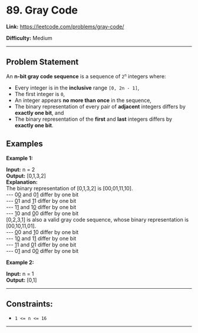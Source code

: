# 89. Gray Code

**Link:** https://leetcode.com/problems/gray-code/

**Difficulty:** Medium

---

## Problem Statement

An <b>n-bit gray code sequence</b> is a sequence of <code>2<sup>n</sup></code> integers where:

- Every integer is in the <b>inclusive</b> range `[0, 2n - 1]`,
- The first integer is `0`,
- An integer appears <b>no more than once</b> in the sequence,
- The binary representation of every pair of <b>adjacent</b> integers differs by <b>exactly one bit</b>, and
- The binary representation of the <b>first</b> and <b>last</b> integers differs by <b>exactly one bit</b>.

## Examples

**Example 1:**

**Input:** n = 2 \
**Output:** [0,1,3,2] \
**Explanation:** \
The binary representation of [0,1,3,2] is [00,01,11,10]. \
--- 0<u>0</u> and 0<u>1</u> differ by one bit \
--- <u>0</u>1 and <u>1</u>1 differ by one bit \
--- 1<u>1</u> and 1<u>0</u> differ by one bit \
--- <u>1</u>0 and <u>0</u>0 differ by one bit \
[0,2,3,1] is also a valid gray code sequence, whose binary representation is [00,10,11,01]. \
--- <u>0</u>0 and <u>1</u>0 differ by one bit \
--- 1<u>0</u> and 1<u>1</u> differ by one bit \
--- <u>1</u>1 and <u>0</u>1 differ by one bit \
--- 0<u>1</u> and 0<u>0</u> differ by one bit

**Example 2:**

**Input:** n = 1 \
**Output:** [0,1]

---

## Constraints:

- <code>1 <= n <= 16</code>

---